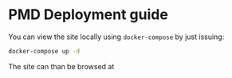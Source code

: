# PMD Deployment guide

You can view the site locally using `docker-compose` by just issuing:

```bash
docker-compose up -d
```

The site can than be browsed at [](http://localhost:4000/pmd-server/)
